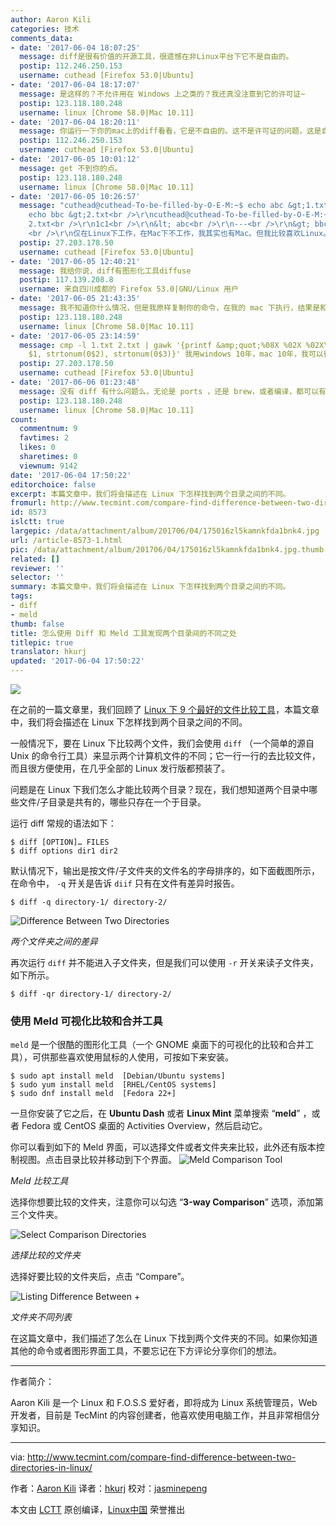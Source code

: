```yaml
---
author: Aaron Kili
categories: 技术
comments_data:
- date: '2017-06-04 18:07:25'
  message: diff是很有价值的开源工具，很遗憾在非Linux平台下它不是自由的。
  postip: 112.246.250.153
  username: cuthead [Firefox 53.0|Ubuntu]
- date: '2017-06-04 18:17:07'
  message: 是这样的？不允许用在 Windows 上之类的？我还真没注意到它的许可证~
  postip: 123.118.180.248
  username: linux [Chrome 58.0|Mac 10.11]
- date: '2017-06-04 18:20:11'
  message: 你运行一下你的mac上的diff看看，它是不自由的。这不是许可证的问题，这是自由与否的问题。
  postip: 112.246.250.153
  username: cuthead [Firefox 53.0|Ubuntu]
- date: '2017-06-05 10:01:12'
  message: get 不到你的点。
  postip: 123.118.180.248
  username: linux [Chrome 58.0|Mac 10.11]
- date: '2017-06-05 10:26:57'
  message: "cuthead@cuthead-To-be-filled-by-O-E-M:~$ echo abc &gt;1.txt<br />\r\ncuthead@cuthead-To-be-filled-by-O-E-M:~$
    echo bbc &gt;2.txt<br />\r\ncuthead@cuthead-To-be-filled-by-O-E-M:~$ diff 1.txt
    2.txt<br />\r\n1c1<br />\r\n&lt; abc<br />\r\n---<br />\r\n&gt; bbc<br />\r\ncuthead@cuthead-To-be-filled-by-O-E-M:~$
    <br />\r\n仅在Linux下工作，在Mac下不工作，我其实也有Mac。但我比较喜欢Linux。"
  postip: 27.203.178.50
  username: cuthead [Firefox 53.0|Ubuntu]
- date: '2017-06-05 12:40:21'
  message: 我给你说，diff有图形化工具diffuse
  postip: 117.139.208.8
  username: 来自四川成都的 Firefox 53.0|GNU/Linux 用户
- date: '2017-06-05 21:43:35'
  message: 我不知道你什么情况，但是我原样复制你的命令，在我的 mac 下执行，结果是和 linux 下一样的。bash 和 zsh 都工作。
  postip: 123.118.180.248
  username: linux [Chrome 58.0|Mac 10.11]
- date: '2017-06-05 23:14:59'
  message: cmp -l 1.txt 2.txt | gawk '{printf &amp;quot;%08X %02X %02X\n&amp;quot;,
    $1, strtonum(0$2), strtonum(0$3)}' 我用windows 10年，mac 10年，我可以很确定的说mac没有diff
  postip: 27.203.178.50
  username: cuthead [Firefox 53.0|Ubuntu]
- date: '2017-06-06 01:23:48'
  message: 没有 diff 有什么问题么，无论是 ports ，还是 brew，或者编译，都可以有啊。
  postip: 123.118.180.248
  username: linux [Chrome 58.0|Mac 10.11]
count:
  commentnum: 9
  favtimes: 2
  likes: 0
  sharetimes: 0
  viewnum: 9142
date: '2017-06-04 17:50:22'
editorchoice: false
excerpt: 本篇文章中，我们将会描述在 Linux 下怎样找到两个目录之间的不同。
fromurl: http://www.tecmint.com/compare-find-difference-between-two-directories-in-linux/
id: 8573
islctt: true
largepic: /data/attachment/album/201706/04/175016zl5kamnkfda1bnk4.jpg
url: /article-8573-1.html
pic: /data/attachment/album/201706/04/175016zl5kamnkfda1bnk4.jpg.thumb.jpg
related: []
reviewer: ''
selector: ''
summary: 本篇文章中，我们将会描述在 Linux 下怎样找到两个目录之间的不同。
tags:
- diff
- meld
thumb: false
title: 怎么使用 Diff 和 Meld 工具发现两个目录间的不同之处
titlepic: true
translator: hkurj
updated: '2017-06-04 17:50:22'
---
```


![](/data/attachment/album/201706/04/175016zl5kamnkfda1bnk4.jpg)


在之前的一篇文章里，我们回顾了 [Linux 下 9 个最好的文件比较工具](http://www.tecmint.com/best-linux-file-diff-tools-comparison/)，本篇文章中，我们将会描述在 Linux 下怎样找到两个目录之间的不同。


一般情况下，要在 Linux 下比较两个文件，我们会使用 `diff` （一个简单的源自 Unix 的命令行工具）来显示两个计算机文件的不同；它一行一行的去比较文件，而且很方便使用，在几乎全部的 Linux 发行版都预装了。


问题是在 Linux 下我们怎么才能比较两个目录？现在，我们想知道两个目录中哪些文件/子目录是共有的，哪些只存在一个于目录。


运行 diff 常规的语法如下：



```
$ diff [OPTION]… FILES
$ diff options dir1 dir2 

```

默认情况下，输出是按文件/子文件夹的文件名的字母排序的，如下面截图所示，在命令中， `-q` 开关是告诉 `diif` 只有在文件有差异时报告。



```
$ diff -q directory-1/ directory-2/

```

![Difference Between Two Directories](/data/attachment/album/201706/04/175024uqejdsgnzfz8jdv2.png)


*两个文件夹之间的差异*


再次运行 `diff` 并不能进入子文件夹，但是我们可以使用 `-r` 开关来读子文件夹，如下所示。



```
$ diff -qr directory-1/ directory-2/ 

```

### 使用 Meld 可视化比较和合并工具


`meld` 是一个很酷的图形化工具（一个 GNOME 桌面下的可视化的比较和合并工具），可供那些喜欢使用鼠标的人使用，可按如下来安装。



```
$ sudo apt install meld  [Debian/Ubuntu systems]
$ sudo yum install meld  [RHEL/CentOS systems]
$ sudo dnf install meld  [Fedora 22+]

```

一旦你安装了它之后，在 **Ubuntu Dash** 或者 **Linux Mint** 菜单搜索 “**meld**” ，或者 Fedora 或 CentOS 桌面的 Activities Overview，然后启动它。


你可以看到如下的 Meld 界面，可以选择文件或者文件夹来比较，此外还有版本控制视图。点击目录比较并移动到下个界面。 ![Meld Comparison Tool](/data/attachment/album/201706/04/175026cu1zqgrdgqj7q7gz.png)


*Meld 比较工具*


选择你想要比较的文件夹，注意你可以勾选 “**3-way Comparison**” 选项，添加第三个文件夹。


![Select Comparison Directories](/data/attachment/album/201706/04/175028nk2emz82g30kk2ky.png)


*选择比较的文件夹*


选择好要比较的文件夹后，点击 “Compare”。


![Listing Difference Between +](/data/attachment/album/201706/04/175029ai2ug6i2wiaviiuz.png)


*文件夹不同列表*


在这篇文章中，我们描述了怎么在 Linux 下找到两个文件夹的不同。如果你知道其他的命令或者图形界面工具，不要忘记在下方评论分享你们的想法。




---


作者简介：


Aaron Kili 是一个 Linux 和 F.O.S.S 爱好者，即将成为 Linux 系统管理员，Web 开发者，目前是 TecMint 的内容创建者，他喜欢使用电脑工作，并且非常相信分享知识。




---


via: <http://www.tecmint.com/compare-find-difference-between-two-directories-in-linux/>


作者：[Aaron Kili](http://www.tecmint.com/author/aaronkili/) 译者：[hkurj](https://github.com/hkurj) 校对：[jasminepeng](https://github.com/jasminepeng)


本文由 [LCTT](https://github.com/LCTT/TranslateProject) 原创编译，[Linux中国](https://linux.cn/) 荣誉推出